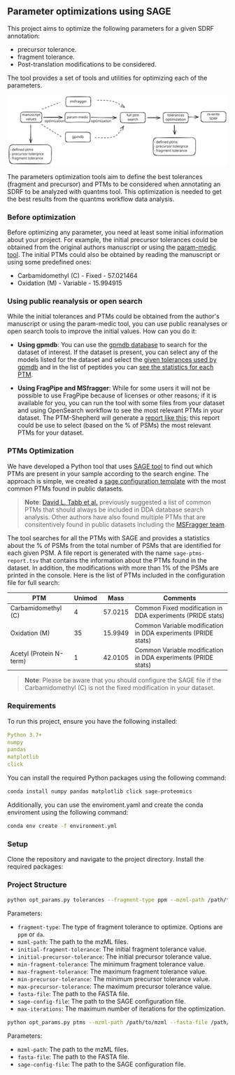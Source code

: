 ## Parameter optimizations using SAGE

This project aims to optimize the following parameters for a given SDRF annotation: 
- precursor tolerance. 
- fragment tolerance. 
- Post-translation modifications to be considered. 

The tool provides a set of tools and utilities for optimizing each of the parameters.

![Optimization Process](docs/flow.svg)

The parameters optimization tools aim to define the best tolerances (fragment and precursor) and PTMs to be considered when annotating an SDRF to be analyzed with quantms tool. This optimization is needed to get the best results from the quantms workflow data analysis.

### Before optimization

Before optimizing any parameter, you need at least some initial information about your project. For example, the initial precursor tolerances could be obtained from the original authors manuscript or using the [param-medic tool](param_medic.py). The initial PTMs could also be obtained by reading the manuscript or using some predefined ones: 
 - Carbamidomethyl (C) - Fixed - 57.021464
 - Oxidation (M) - Variable - 15.994915

### Using public reanalysis or open search

While the initial tolerances and PTMs could be obtained from the author's manuscript or using the param-medic tool, you can use public reanalyses or open search tools to improve the initial values. How can you do it: 

- **Using gpmdb**: You can use the [gpmdb database](https://gpmdb.thegpm.org/) to search for the dataset of interest. If the dataset is present, you can select any of the models listed for the dataset and select the [given tolerances used by gpmdb](https://gpmdb.thegpm.org/thegpm-cgi/model.pl?path=/gpm/archive/323/GPM32310000436.xml&proex=-1&npep=0&ltype=) and in the list of peptides you can [see the statistics for each PTM](https://gpmdb.thegpm.org/thegpm-cgi/phplctab.pl?path=/gpm/archive/323/GPM32310000436.xml&proex=-1&npep=0&ltype=). 

- **Using FragPipe and MSfragger**: While for some users it will not be possible to use FragPipe because of licenses or other reasons; if it is available for you, you can run the tool with some files from your dataset and using OpenSearch workflow to see the most relevant PTMs in your dataset. The PTM-Shepherd will generate a [report like this](https://github.com/bigbio/multiomics-configs/blob/master/opt-params/PXD000561/PXD000561.global.modsummary.tsv); this report could be use to select (based on the % of PSMs) the most relevant PTMs for your dataset.

### PTMs Optimization

We have developed a Python tool that uses [SAGE tool](https://github.com/lazear/sage) to find out which PTMs are present in your sample according to the search engine. The approach is simple, we created a [sage configuration template](general-sage-ptms-full.json) with the most common PTMs found in public datasets. 

> **Note**: [David L. Tabb et al.](https://doi.org/10.1016/j.ijms.2019.116266) previously suggested a list of common PTMs that should always be included in DDA database search analysis. Other authors have also found multiple PTMs that are consitentively found in public datasets including the [MSFragger team](10.1038/nmeth.4256).
 
The tool searches for all the PTMs with SAGE and provides a statistics about the % of PSMs from the total number of PSMs that are identified for each given PSM. A file report is generated with the name `sage-ptms-report.tsv` that contains the information about the PTMs found in the dataset. In addition, the modifications with more than 1% of the PSMs are printed in the console. Here is the list of PTMs included in the configuration file for full search: 

| PTM                     | Unimod  | Mass     | Comments                                                      |
|-------------------------|---------|----------|---------------------------------------------------------------|
| Carbamidomethyl (C)     | 4       | 57.0215  | Common Fixed modification in DDA experiments (PRIDE stats)    |
| Oxidation (M)           | 35      | 15.9949  | Common Variable modification in DDA experiments (PRIDE stats) |
| Acetyl (Protein N-term) | 1       | 42.0105  | Common Variable modification in DDA experiments (PRIDE stats) |

> **Note**: Please be aware that you should configure the SAGE file if the Carbamidomethyl (C) is not the fixed modification in your dataset.


### Requirements

To run this project, ensure you have the following installed:

```yaml
Python 3.7+
numpy
pandas
matplotlib
click
```

You can install the required Python packages using the following command:

```bash
conda install numpy pandas matplotlib click sage-proteomics
```

Additionally, you can use the enviroment.yaml and create the conda enviroment using the following command: 

```bash
conda env create -f environment.yml
```

### Setup

Clone the repository and navigate to the project directory. Install the required packages:

### Project Structure

```bash
python opt_params.py tolerances --fragment-type ppm --mzml-path /path/to/mzml --initial-fragment-tolerance 20 --initial-precursor-tolerance 20 --min-fragment-tolerance 1 --max-fragment-tolerance 50 --min-precursor-tolerance 10 --max-precursor-tolerance 50 --fasta-file /path/to/fasta --sage-config-file /path/to/sage_config.json --max-iterations 10
```
Parameters: 
- `fragment-type`: The type of fragment tolerance to optimize. Options are `ppm` or `da`.
- `mzml-path`: The path to the mzML files.
- `initial-fragment-tolerance`: The initial fragment tolerance value.
- `initial-precursor-tolerance`: The initial precursor tolerance value.
- `min-fragment-tolerance`: The minimum fragment tolerance value.
- `max-fragment-tolerance`: The maximum fragment tolerance value.
- `min-precursor-tolerance`: The minimum precursor tolerance value.
- `max-precursor-tolerance`: The maximum precursor tolerance value.
- `fasta-file`: The path to the FASTA file.
- `sage-config-file`: The path to the SAGE configuration file.
- `max-iterations`: The maximum number of iterations for the optimization.

```bash
python opt_params.py ptms --mzml-path /path/to/mzml --fasta-file /path/to/fasta --sage-config-file /path/to/sage_config.json
```

Parameters:
- `mzml-path`: The path to the mzML files.
- `fasta-file`: The path to the FASTA file.
- `sage-config-file`: The path to the SAGE configuration file.

